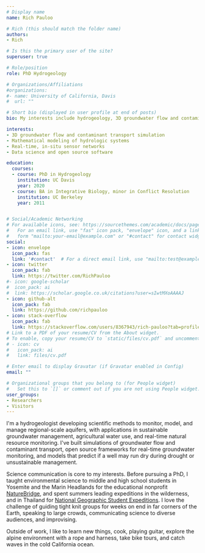 ```yaml
---
# Display name
name: Rich Pauloo

# Rich (this should match the folder name)
authors:
- Rich

# Is this the primary user of the site?
superuser: true

# Role/position
role: PhD Hydrogeology

# Organizations/Affiliations
#organizations:
#- name: University of California, Davis
#  url: ""

# Short bio (displayed in user profile at end of posts)
bio: My interests include hydrogeology, 3D groundwater flow and contaminant transport simulation, data science and web technologies, and building simple solutions to complex problems.

interests:
- 3D groundwater flow and contaminant transport simulation
- Mathematical modeling of hydrologic systems
- Real-time, in-situ sensor networks
- Data science and open source software

education:
  courses:
  - course: PhD in Hydrogeology
    institution: UC Davis
    year: 2020
  - course: BA in Integrative Biology, minor in Conflict Resolution
    institution: UC Berkeley
    year: 2011


# Social/Academic Networking
# For available icons, see: https://sourcethemes.com/academic/docs/page-builder/#icons
#   For an email link, use "fas" icon pack, "envelope" icon, and a link in the
#   form "mailto:your-email@example.com" or "#contact" for contact widget.
social:
- icon: envelope
  icon_pack: fas
  link: '#contact'  # For a direct email link, use "mailto:test@example.org".
- icon: twitter
  icon_pack: fab
  link: https://twitter.com/RichPauloo
#- icon: google-scholar
#  icon_pack: ai
#  link: https://scholar.google.co.uk/citations?user=sIwtMXoAAAAJ
- icon: github-alt
  icon_pack: fab
  link: https://github.com/richpauloo
- icon: stack-overflow
  icon_pack: fab
  link: https://stackoverflow.com/users/8367943/rich-pauloo?tab=profile
# Link to a PDF of your resume/CV from the About widget.
# To enable, copy your resume/CV to `static/files/cv.pdf` and uncomment the lines below.
# - icon: cv
#   icon_pack: ai
#   link: files/cv.pdf

# Enter email to display Gravatar (if Gravatar enabled in Config)
email: ""

# Organizational groups that you belong to (for People widget)
#   Set this to `[]` or comment out if you are not using People widget.
user_groups:
- Researchers
- Visitors
---
```


I'm a hydrogeologist developing scientific methods to monitor, model, and manage regional-scale aquifers, with applications in sustainable groundwater management, agricultural water use, and real-time natural resource monitoring. I've built simulations of groundwater flow and contaminant transport, open source frameworks for real-time groundwater monitoring, and models that predict if a well may run dry during drought or unsustainable management.

Science communication is core to my interests. Before pursuing a PhD, I taught environmental science to middle and high school students in Yosemite and the Marin Headlands for the educational nonprofit [NatureBridge](https://naturebridge.org/), and spent summers leading expeditions in the wilderness, and in Thailand for [National Geographic Student Expeditions](https://www.nationalgeographic.com/student-expeditions/). I love the challenge of guiding tight knit groups for weeks on end in far corners of the Earth, speaking to large crowds, communicating science to diverse audiences, and improvising. 

Outside of work, I like to learn new things, cook, playing guitar, explore the alpine environment with a rope and harness, take bike tours, and catch waves in the cold California ocean.  
